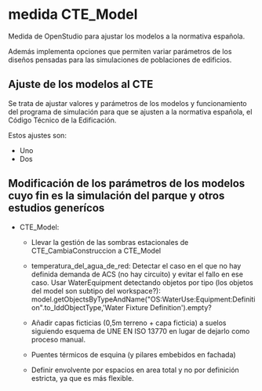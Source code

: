 # medida CTE_Model

Medida de OpenStudio para ajustar los modelos a la normativa española.

Además implementa opciones que permiten variar parámetros de los diseños pensadas para las simulaciones de poblaciones de edificios.

## Ajuste de los modelos al CTE

Se trata de ajustar valores y parámetros de los modelos y funcionamiento del programa de simulación para que se ajusten a la normativa española, el Código Técnico de la Edificación.

Estos ajustes son:

- Uno
- Dos

## Modificación de los parámetros de los modelos cuyo fin es la simulación del parque y otros estudios generícos

- CTE_Model:
  - Llevar la gestión de las sombras estacionales de CTE_CambiaConstruccion
      a CTE_Model
  - temperatura_del_agua_de_red:
      Detectar el caso en el que no hay definida demanda de ACS (no hay
      circuito) y evitar el fallo en ese caso.
      Usar WaterEquipment detectando objetos por tipo (los objetos del model
      son subtipo del workspace?): model.getObjectsByTypeAndName("OS:WaterUse:Equipment:Definition".to_IddObjectType,'Water Fixture Definition').empty?
  - Añadir capas ficticias (0,5m terreno + capa ficticia) a suelos siguiendo
      esquema de UNE EN ISO 13770 en lugar de dejarlo como proceso manual.

  - Puentes térmicos de esquina (y pilares embebidos en fachada)
  - Definir envolvente por espacios en area total y no por definición estricta,
    ya que es más flexible.
